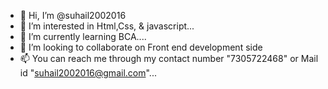 - 👋 Hi, I’m @suhail2002016
- 👀 I’m interested in Html,Css, & javascript...
- 🌱 I’m currently learning BCA....
- 💞️ I’m looking to collaborate on Front end development side
- 📫 You can reach me through my contact number "7305722468" or
     Mail id "suhail2002016@gmail.com"...

<!---
suhail2002016/suhail2002016 is a ✨ special ✨ repository because its `README.md` (this file) appears on your GitHub profile.
You can click the Preview link to take a look at your changes.
--->
